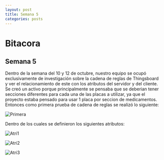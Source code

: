 ```yaml
---
layout: post
title: Semana 5
categories: posts
---
```


# Bitacora

## Semana 5

Dentro de la semana del 10 y 12 de octubre, nuestro equipo se ocupó exclusivamente de investigación sobre la cadena de reglas de Thingsboard y ver el relacionamiento de este con los atributos del servidor y del cliente.
Se creó un activo porque principalmente se pensaba que se deberian tener secciones diferentes para cada una de las placas a utilizar, ya que el proyecto estaba pensado para usar 1 placa por seccion de medicamentos.
Entonces como primera prueba de cadena de reglas se realizó lo siguiente:

![Primera](/assets/PrimeraCadena.png)  

Dentro de los cuales se definieron los siguientes atributos:  

![Atri1](/assets/Atributos1.png)  

![Atri2](/assets/Atributos2.png)  

![Atri3](/assets/Atributos3.png) 


